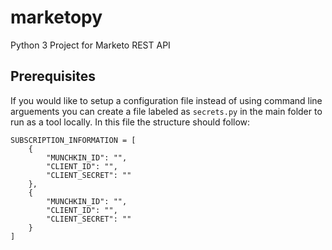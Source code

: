 # marketopy
Python 3 Project for Marketo REST API

## Prerequisites
If you would like to setup a configuration file instead of using command line arguements you can create a file labeled as `secrets.py` in the main folder to run as a tool locally. In this file the structure should follow:
```
SUBSCRIPTION_INFORMATION = [
    {
        "MUNCHKIN_ID": "",
        "CLIENT_ID": "",
        "CLIENT_SECRET": ""
    },
    {
        "MUNCHKIN_ID": "",
        "CLIENT_ID": "",
        "CLIENT_SECRET": ""
    }
]
```

